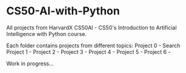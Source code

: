 # CS50-AI-with-Python
All projects from HarvardX CS50AI - CS50's Introduction to Artificial Intelligence with Python course.

Each folder contains projects from different topics:
Project 0 - Search
Project 1 -
Project 2 -
Project 3 -
Project 4 -
Project 5 -
Project 6 -


Work in progress...
